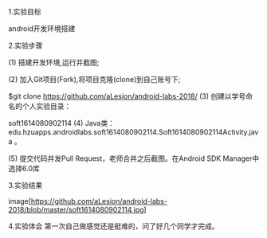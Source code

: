 1.实验目标

android开发环境搭建

2.实验步骤

(1) 搭建开发环境,运行并截图;

(2) 加入Git项目(Fork),将项目克隆(clone)到自己账号下;

$git clone https://github.com/aLesion/android-labs-2018/ (3) 创建以学号命名的个人实验目录：

soft1614080902114 (4) Java类：edu.hzuapps.androidlabs.soft1614080902114.Soft1614080902114Activity.java 。

(5) 提交代码并发Pull Request，老师合并之后截图。在Android SDK Manager中选择6.0库

3.实验结果

image[https://github.com/aLesion/android-labs-2018/blob/master/soft1614080902114.jpg]

4.实验体会 
第一次自己做感觉还是挺难的，问了好几个同学才完成。

